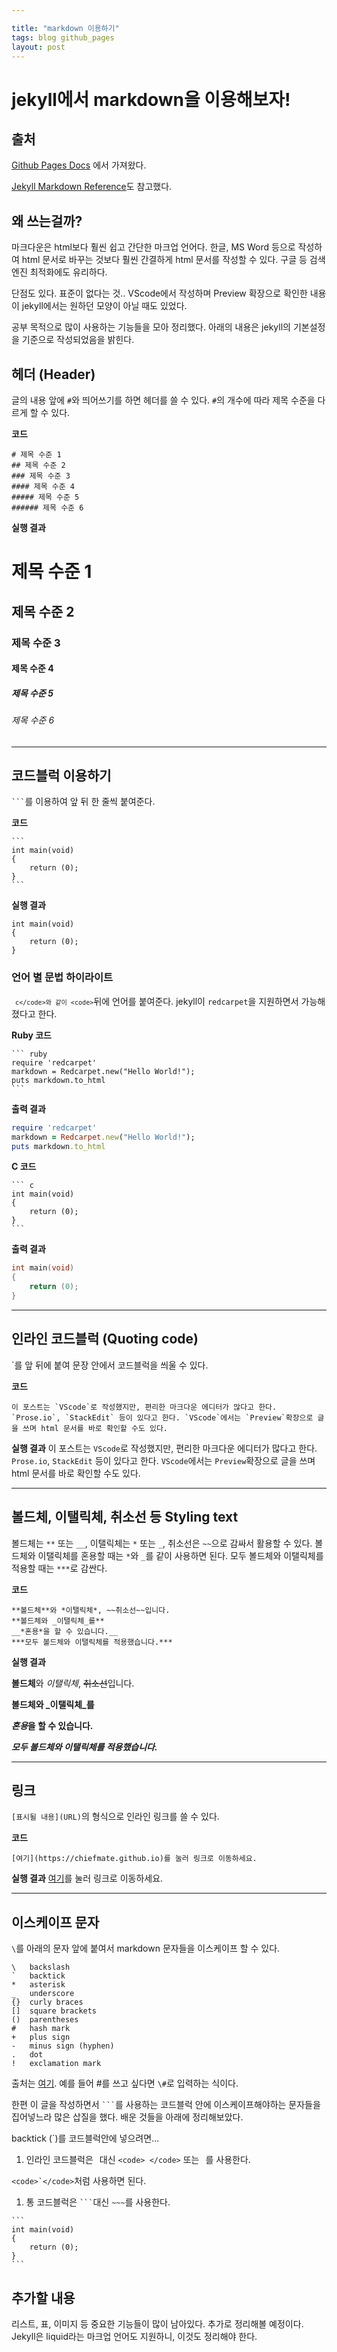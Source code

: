 ```yaml
---

title: "markdown 이용하기"
tags: blog github_pages
layout: post
---
```


# jekyll에서 markdown을 이용해보자!

## 출처

[Github Pages Docs](https://docs.github.com/en/get-started/writing-on-github/getting-started-with-writing-and-formatting-on-github/basic-writing-and-formatting-syntax)
에서 가져왔다.

[Jekyll Markdown Reference](https://www.markdownguide.org/tools/jekyll/)도 참고했다.

## 왜 쓰는걸까?

마크다운은 html보다 훨씬 쉽고 간단한 마크업 언어다.
한글, MS Word 등으로 작성하여 html 문서로 바꾸는 것보다 훨씬 간결하게 html 문서를 작성할 수 있다.
구글 등 검색엔진 최적화에도 유리하다.

단점도 있다. 표준이 없다는 것.. VScode에서 작성하며 Preview 확장으로 확인한 내용이 jekyll에서는 원하던 모양이 아닐 때도 있었다.

공부 목적으로 많이 사용하는 기능들을 모아 정리했다.
아래의 내용은 jekyll의 기본설정을 기준으로 작성되었음을 밝힌다.

## 헤더 (Header)

글의 내용 앞에 `#`와 띄어쓰기를 하면 헤더를 쓸 수 있다.
`#`의 개수에 따라 제목 수준을 다르게 할 수 있다.

**코드**
~~~
# 제목 수준 1
## 제목 수준 2
### 제목 수준 3
#### 제목 수준 4
##### 제목 수준 5
###### 제목 수준 6
~~~
**실행 결과**
# 제목 수준 1
## 제목 수준 2
### 제목 수준 3
#### 제목 수준 4
##### 제목 수준 5
###### 제목 수준 6


---

## 코드블럭 이용하기

<code>```</code>를 이용하여 앞 뒤 한 줄씩 붙여준다.

**코드**
~~~
```
int	main(void)
{
	return (0);
}
``` 
~~~
**실행 결과**
```
int	main(void)
{
	return (0);
}
``` 

### 언어 별 문법 하이라이트
<code>``` c</code>와 같이 <code>```</code>뒤에 언어를 붙여준다. jekyll이 `redcarpet`을 지원하면서 가능해졌다고 한다.

**Ruby 코드**
~~~
``` ruby
require 'redcarpet'
markdown = Redcarpet.new("Hello World!");
puts markdown.to_html
```
~~~
**출력 결과**
``` ruby
require 'redcarpet'
markdown = Redcarpet.new("Hello World!");
puts markdown.to_html
```

**C 코드**
~~~
``` c
int	main(void)
{
	return (0);
}
```
~~~
**출력 결과**
```c
int	main(void)
{
	return (0);
}
```

---

## 인라인 코드블럭 (Quoting code)

\`를 앞 뒤에 붙여 문장 안에서 코드블럭을 씌울 수 있다.

**코드**
~~~
이 포스트는 `VScode`로 작성했지만, 편리한 마크다운 에디터가 많다고 한다. `Prose.io`, `StackEdit` 등이 있다고 한다. `VScode`에서는 `Preview`확장으로 글을 쓰며 html 문서를 바로 확인할 수도 있다.
~~~
**실행 결과**
이 포스트는 `VScode`로 작성했지만, 편리한 마크다운 에디터가 많다고 한다. `Prose.io`, `StackEdit` 등이 있다고 한다. `VScode`에서는 `Preview`확장으로 글을 쓰며 html 문서를 바로 확인할 수도 있다.

---

## 볼드체, 이탤릭체, 취소선 등 Styling text

볼드체는 `**` 또는 `__`, 이탤릭체는 `*` 또는 `_`, 취소선은 `~~`으로 감싸서 활용할 수 있다.
볼드체와 이탤릭체를 혼용할 때는 `*`와 `_`를 같이 사용하면 된다.
모두 볼드체와 이탤릭체를 적용할 때는 `***`로 감싼다.

**코드**
~~~
**볼드체**와 *이탤릭체*, ~~취소선~~입니다.
**볼드체와 _이탤릭체_를**
__*혼용*을 할 수 있습니다.__
***모두 볼드체와 이탤릭체를 적용했습니다.***
~~~

**실행 결과**


**볼드체**와 *이탤릭체*, ~~취소선~~입니다.


**볼드체와 _이탤릭체_를**


__*혼용*을 할 수 있습니다.__


***모두 볼드체와 이탤릭체를 적용했습니다.***

---

## 링크

`[표시될 내용](URL)`의 형식으로 인라인 링크를 쓸 수 있다.

**코드**
~~~
[여기](https://chiefmate.github.io)를 눌러 링크로 이동하세요.
~~~
**실행 결과**
[여기](https://chiefmate.github.io)를 눌러 링크로 이동하세요.

---

## 이스케이프 문자

`\`를 아래의 문자 앞에 붙여서 markdown 문자들을 이스케이프 할 수 있다.
~~~
\   backslash
`   backtick
*   asterisk
_   underscore
{}  curly braces
[]  square brackets
()  parentheses
#   hash mark
+   plus sign
-   minus sign (hyphen)
.   dot
!   exclamation mark
~~~
출처는 [여기](https://daringfireball.net/projects/markdown/syntax#backslash).
예를 들어 \#를 쓰고 싶다면 `\#`로 입력하는 식이다.

한편 이 글을 작성하면서 <code>```</code>를 사용하는 코드블럭 안에 이스케이프해야하는 문자들을 집어넣느라 많은 삽질을 했다.
배운 것들을 아래에 정리해보았다.

backtick (`)를 코드블럭안에 넣으려면...
1. 인라인 코드블럭은
<code>` `</code>대신 `<code> </code>` 또는 <code>`` ``</code>를 사용한다.

``<code>`</code>``처럼 사용하면 된다.


1. 통 코드블럭은
<code>```</code>대신 `~~~`를 사용한다.

~~~
```
int	main(void)
{
	return (0);
}
```
~~~

## 추가할 내용

리스트, 표, 이미지 등 중요한 기능들이 많이 남아있다. 추가로 정리해볼 예정이다.
Jekyll은 liquid라는 마크업 언어도 지원하니, 이것도 정리해야 한다.